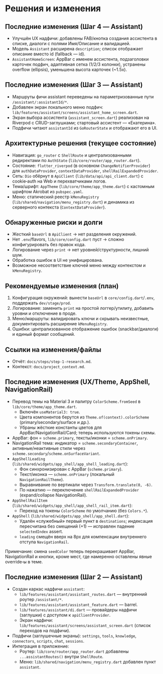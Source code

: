 # Решения и изменения
## Последние изменения (Шаг 4 — Assistant)

- Улучшён UX надфичи: добавлены FAB/кнопка создания ассистента в списке, диалоги с полями Имя/Описание и валидацией.
- Модель `Assistant` расширена `description`; список отображает описание вместо id (fallback — id).
- `AssistantHomeScreen`: AppBar с именем ассистента, подзаголовки карточек подфич, адаптивная сетка (1/2/3 колонки), устранены overflow (ellipsis), уменьшена высота карточек (~1.5x).
## Последние изменения (Шаг 3 — Assistant)

- Маршруты фичи assistant переведены на параметризованные пути `/assistant/:assistantId/*`.
- Добавлен экран локального меню подфич: `lib/features/assistant/screens/assistant_home_screen.dart`.
- Экран выбора ассистента (`assistant_screen.dart`) реализован на Riverpod c CRUD-заглушками; стартовый ассистент — «Екатерина».
- Подфичи читают `assistantId` из `GoRouterState` и отображают его в UI.

## Архитектурные решения (текущее состояние)

- Навигация: `go_router` с `ShellRoute` и централизованными редиректами по `AuthState` (`lib/core/router/app_router.dart`).
- Состояние: `flutter_riverpod` (в основном `ChangeNotifierProvider`) для `authDataProvider`, `contextDataProvider`, `shellRailExpandedProvider`.
- Сеть: `Dio` обёрнут в `ApiClient` (`lib/data/api/api_client.dart`) с cookie‑auth на Web и перехватчиками логов.
- Тема/шрифт: `AppTheme` (`lib/core/theme/app_theme.dart`) с кастомным шрифтом Akrobat из `pubspec.yaml`.
- Меню: статический реестр `kMenuRegistry` (`lib/shared/navigation/menu_registry.dart`) и динамика из серверного контекста (`ContextDataProvider`).

## Обнаруженные риски и долги

- Жесткий `baseUrl` в `ApiClient` → нет разделения окружений.
- Нет `.env`/flavors, `lib/core/config.dart` пуст → сложно конфигурировать без правок кода.
- Логирование через `print` → нет уровней/структурности, лишний шум.
- Обработка ошибок в UI не унифицирована.
- Возможное несоответствие ключей меню между контекстом и `kMenuRegistry`.

## Рекомендуемые изменения (план)

1. Конфигурация окружений: вынести `baseUrl` в `core/config.dart`/`.env`, поддержать `dev/stage/prod`.
2. Логирование: заменить `print` на простой логгер/утилиту, добавить уровни и отключение в проде.
3. Меню/маршруты: валидировать ключи и скрывать неизвестные, документировать расширение `kMenuRegistry`.
4. Ошибки: централизованное отображение ошибок (snackbar/диалоги) и единый формат сообщений.

## Ссылки на изменения/файлы

- Отчёт: `docs/steps/step-1-research.md`.
- Контекст: `docs/project_context.md`.

## Последние изменения (UX/Theme, AppShell, NavigationRail)

- Перевод темы на Material 3 и палитру `ColorScheme.fromSeed` в `lib/core/theme/app_theme.dart`.
  - Включён `useMaterial3: true`.
  - Цвета компонентов берутся из `Theme.of(context).colorScheme` (primary/secondary/surface и др.).
  - Убраны жёсткие константы цветов для AppBar/NavigationRail/Card; теперь используются токены схемы.
- AppBar: фон = `scheme.primary`, тексты/иконки = `scheme.onPrimary`.
- NavigationRail тема: индикатор = `scheme.secondaryContainer`, активные/неактивные стили через `scheme.secondary`/`scheme.onSurfaceVariant`.
- `AppShellLeading` (`lib/shared/widgets/app_shell/app_shell_leading.dart`):
  - Фон синхронизирован с AppBar (`scheme.primary`).
  - Текст/иконка — `scheme.onPrimary` (локальный `NavigationRailTheme`).
  - Выравнивание по вертикали через `Transform.translate(0, -6)`.
  - По нажатию — переключение `shellRailExpandedProvider` (expand/collapse NavigationRail).
- `AppShellRailItem` (`lib/shared/widgets/app_shell/app_shell_rail_item.dart`):
  - Переход на токены `ColorScheme` по умолчанию (без `Colors.*`).
- `AppShell` (`lib/shared/widgets/app_shell/app_shell.dart`):
  - Удалён «служебный» первый пункт в `destinations`; индексация пересчитана без смещений (+1) — исправлен падение `selectedIndex` assert.
  - `leading` смещён вверх на 8px для компенсации внутреннего отступа `NavigationRail`.

Примечание: смена `seedColor` теперь перекрашивает AppBar, NavigationRail и кнопки, кроме мест, где намеренно оставлены явные override‑ы в теме.

## Последние изменения (Шаг 2 — Assistant)

- Создан каркас надфичи `assistant`:
  - `lib/features/assistant/assistant_routes.dart` — внутренний роутер `/assistant/*`.
  - `lib/features/assistant/assistant_feature.dart` — barrel.
  - `lib/features/assistant/di.dart` — провайдеры надфичи (заглушки) с доступом к `apiClientProvider`.
  - Экран надфичи: `lib/features/assistant/screens/assistant_screen.dart` (список переходов на подфичи).
- Подфичи (заглушечные экраны): `settings`, `tools`, `knowledge`, `connectors`, `scripts`, `chat`, `sessions`.
- Интеграция в приложение:
  - Роутер: `lib/core/router/app_router.dart` добавлены `...assistantRoutes()` внутри `ShellRoute`.
  - Меню: `lib/shared/navigation/menu_registry.dart` добавлен пункт `assistant`.
